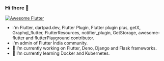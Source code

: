 ### Hi there 👋

<a href="https://github.com/Solido/awesome-flutter">
   <img alt="Awesome Flutter" src="https://img.shields.io/badge/Awesome-Flutter-blue.svg?longCache=true&style=flat-square" />
</a>

- I'm Flutter, dartpad.dev, Flutter Plugin, Flutter plugin plus, getX, Graphql_flutter, FlutterResources, notifier_plugin, GetStorage, awesome-flutter and flutterPlayground contributor.
- I'm admin of Flutter India community.
- 🔭 I’m currently working on Flutter, Deno, Django and Flask frameworks.
- 🌱 I’m currently learning Docker and Kubernetes.

<!--
**Abhishek01039/Abhishek01039** is a ✨ _special_ ✨ repository because its `README.md` (this file) appears on your GitHub profile.

Here are some ideas to get you started:

- 🔭 I’m currently working on Flutter, Deno, Django and Flask technologies.
- 🌱 I’m currently learning ...
- 👯 I’m looking to collaborate on ...
- 🤔 I’m looking for help with ...
- 💬 Ask me about ...
- 📫 How to reach me: ...
- 😄 Pronouns: ...
- ⚡ Fun fact: ...
-->
